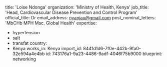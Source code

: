 title: 'Loise Ndonga'
organization: 'Ministry of Health, Kenya'
job_title: 'Head, Cardiovascular Disease Prevention and Control Program'
official_title: Dr
email_address: nyanjau@gmail.com
post_nominal_letters: 'MbCHb MPH Msc. Global Health'
expertise:
  - hypertension
  - salt
  - transfat
country:
  - Kenya
works_in: Kenya
import_id: 8441d1d6-7f0e-442b-9fa0-32e594a4e4bb
id: 743176a1-9a23-4486-9adf-4046f75b9000
blueprint: networking

